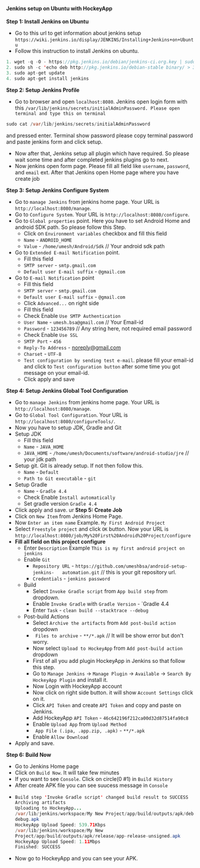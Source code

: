 #### Jenkins setup on Ubuntu with HockeyApp

**Step 1: Install Jenkins on Ubuntu**

* Go to this url to get information about jenkins setup `https://wiki.jenkins.io/display/JENKINS/Installing+Jenkins+on+Ubuntu`
*  Follow this instruction to install Jenkins on ubuntu.
```java
1. wget -q -O - https://pkg.jenkins.io/debian/jenkins-ci.org.key | sudo apt-key add -
2. sudo sh -c 'echo deb http://pkg.jenkins.io/debian-stable binary/ > 3. /etc/apt/sources.list.d/jenkins.list'
3. sudo apt-get update
4. sudo apt-get install jenkins
```
**Step 2: Setup Jenkins Profile**
* Go to browser and open `localhost:8080`. Jenkins open login form with this
`/var/lib/jenkins/secrets/initialAdminPassword. Please open terminal and type this on terminal`
```java
sudo cat /var/lib/jenkins/secrets/initialAdminPassword
```
and pressed enter. Terminal show password please copy terminal password and paste jenkins form and click setup.
* Now after that, Jenkins setup all plugin which have required. So please wait some time and after completed jenkins plugins  go to next.
* Now jenkins open form page. Please fill all field like `username`, `password`, and `email` ext. After that Jenkins open Home page where you have create job

**Step 3: Setup Jenkins Configure System**
* Go to `manage Jenkins` from jenkins home page. Your URL is `http://localhost:8080/manage`.
* Go to `Configure System`. Your URL is `http://localhost:8080/configure`.
* Go to `Global properties` point. Here you have to set Android Home and android SDK path. So please follow this Step.
  * Click on `Environment variables` checkbox and fill this field
  * `Name` - `ANDROID_HOME`
  * `Value` - `/home/umesh/Android/Sdk` // Your android sdk path
* Go to `Extended E-mail Notification` point.
  * Fill this field
  * `SMTP server` - `smtp.gmail.com`
  * `Default user E-mail suffix` - `@gmail.com`
* Go to `E-mail Notification` point
  * Fill this field
  * `SMTP server` - `smtp.gmail.com`
  * `Default user E-mail suffix` - `@gmail.com`
  * Click `Advanced...` on right side
  * Fill this field
  * Check Enable `Use SMTP Authentication`
  * `User Name` - `umesh.bsa@gmail.com` // Your Email-id
  * `Password` - `123456789` // Any string here, not required email password
  * Check Enable `Use SSL`
  * `SMTP Port` - `456`
  * `Reply-To Address` - noreply@gmail.com
  * `Charset` - `UTF-8`
  * `Test configuration by sending test e-mail`. please fill your email-id and  click to `Test configuration button` after some time you got message on your email-id.
  * Click apply and save
  
**Step 4: Setup Jenkins Global Tool Configuration**
* Go to `manage Jenkins` from jenkins home page. Your URL is `http://localhost:8080/manage`.
* Go to `Global Tool Configuration`. Your URL is `http://localhost:8080/configureTools/`.
* Now you have to setup JDK, Gradle and Git
* Setup JDK
  * Fill this field
  * `Name` - `JAVA_HOME`
  * `JAVA_HOME` - `/home/umesh/Documents/software/android-studio/jre` // your jdk path
* Setup git. Git is already setup. If not then follow this.
  * `Name` - `Default`
  * `Path to Git executable` - `git`
* Setup Gradle
  * `Name` - `Gradle 4.4`
  * Check Enable `Install automatically`
  * Set gradle version `Gradle 4.4`
* Click apply and save.
ur 
**Step 5: Create Job**
* Click on `New Item` from Jenkins Home Page.
* Now `Enter an item name` Example. `My First Android Project`
* Select `Freestyle project` and click `OK` button. Now your URL is `http://localhost:8080/job/My%20First%20Android%20Project/configure`
* **Fill all field on this project configure** 
  * Enter `Description` Example  `This is my first android project on jenkins`
  * Enable `Git`
    * `Repository URL` - `https://github.com/umeshbsa/android-setup-jenkins-  
    automation.git` // this is your git repository url.
    * `Credentials` - `jenkins password`
  * Build
    * Select `Invoke Gradle script` from `App build step` from dropdown.
    * Enable `Invoke Gradle` with `Gradle Version` - `Gradle 4.4
    * Enter `Task` - `clean build --stacktrace --debug`
  * Post-build Actions
    * Select `Archive the artifacts` from `Add post-build action` dropdown  
    * `	Files to archive` - `**/*.apk` // It will be show error but don't worry.
    * Now select `Upload to HockeyApp` from `Add post-build action` dropdown 
    * First of all you add plugin HockeyApp in Jenkins so that follow this step.
    * Go to `Manage Jenkins` -> `Manage Plugin` -> `Available` -> `Search By HockeyApp Plugin` and install it.
    * Now Login with HockeyApp account
    * Now click on right side button. it will show `Account Settings` click on it.
    * Click `API Token` and create `API Token` and copy and paste on Jenkins. 
    * Add HockeyApp `API Token` - `46c642196f212ca00d32d87514fa98c8`
    * Enable `Upload App` from `Upload Method`
    * `	App File (.ipa, .app.zip, .apk)` - `**/*.apk`
    * Enable `Allow Download`
 * Apply and save.
 
**Step 6: Build Now**
 * Go to Jenkins Home page
 * Click on `Build Now`. It will take few minutes
 * If you want to see `Console`. Click on circle(0 #1) in `Build History`
 * After create APK file you can see suucess message in `Console`
 * ```java
   Build step 'Invoke Gradle script' changed build result to SUCCESS
   Archiving artifacts
   Uploading to HockeyApp...
   /var/lib/jenkins/workspace/My New Project/app/build/outputs/apk/debug/app-  
   debug.apk
   HockeyApp Upload Speed: 539.71Kbps
   /var/lib/jenkins/workspace/My New 
   Project/app/build/outputs/apk/release/app-release-unsigned.apk
   HockeyApp Upload Speed: 1.11Mbps
   Finished: SUCCESS
   ```
  * Now go to HockeyApp and you can see your APK.
